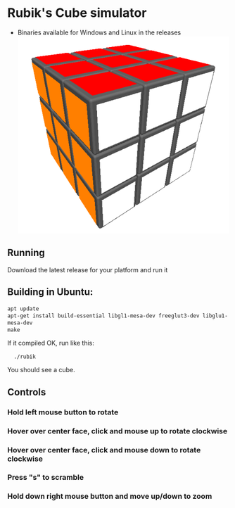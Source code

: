 # Rubik's Cube simulator
* Binaries available for Windows and Linux in the releases
![image](https://raw.githubusercontent.com/michaelusner/rubiks-cube/master/screenshot.png)

## Running
Download the latest release for your platform and run it

## Building in Ubuntu:
  ```
  apt update
  apt-get install build-essential libgl1-mesa-dev freeglut3-dev libglu1-mesa-dev
  make
  ```
If it compiled OK, run like this:
```
  ./rubik
```
You should see a cube.

## Controls
   ### Hold left mouse button to rotate
   ### Hover over center face, click and mouse up to rotate clockwise
   ### Hover over center face, click and mouse down to rotate clockwise
   ### Press "s" to scramble
   ### Hold down right mouse button and move up/down to zoom
